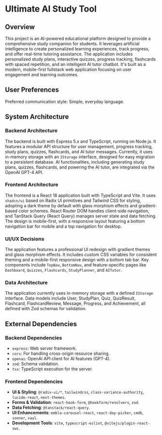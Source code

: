 # Ultimate AI Study Tool

## Overview
This project is an AI-powered educational platform designed to provide a comprehensive study companion for students. It leverages artificial intelligence to create personalized learning experiences, track progress, and offer real-time tutoring assistance. The application includes personalized study plans, interactive quizzes, progress tracking, flashcards with spaced repetition, and an intelligent AI tutor chatbot. It's built as a modern, mobile-first fullstack web application focusing on user engagement and learning outcomes.

## User Preferences
Preferred communication style: Simple, everyday language.

## System Architecture

### Backend Architecture
The backend is built with Express 5.x and TypeScript, running on Node.js. It features a modular API structure for user management, progress tracking, study plans, quizzes, flashcards, and AI tutor messages. Currently, it uses in-memory storage with an `IStorage` interface, designed for easy migration to a persistent database. AI functionalities, including generating study plans, quizzes, flashcards, and powering the AI tutor, are integrated via the OpenAI GPT-4 API.

### Frontend Architecture
The frontend is a React 18 application built with TypeScript and Vite. It uses `shadcn/ui` based on Radix UI primitives and Tailwind CSS for styling, adopting a dark theme by default with glass morphism effects and gradient-based color schemes. React Router DOM handles client-side navigation, and TanStack Query (React Query) manages server state and data fetching. The design is mobile-first, with a responsive layout featuring a bottom navigation bar for mobile and a top navigation for desktop.

### UI/UX Decisions
The application features a professional UI redesign with gradient themes and glass morphism effects. It includes custom CSS variables for consistent theming and a mobile-first responsive design with a bottom tab bar. Key components include `TopNav`, `BottomNav`, and feature-specific pages like `Dashboard`, `Quizzes`, `Flashcards`, `StudyPlanner`, and `AITutor`.

### Data Architecture
The application currently uses in-memory storage with a defined `IStorage` interface. Data models include User, StudyPlan, Quiz, QuizResult, Flashcard, FlashcardReview, Message, Progress, and Achievement, all defined with Zod schemas for validation.

## External Dependencies

### Backend Dependencies
- `express`: Web server framework.
- `cors`: For handling cross-origin resource sharing.
- `openai`: OpenAI API client for AI features (GPT-4).
- `zod`: Schema validation.
- `tsx`: TypeScript execution for the server.

### Frontend Dependencies
- **UI & Styling**: `@radix-ui/*`, `tailwindcss`, `class-variance-authority`, `lucide-react`, `next-themes`.
- **Forms & Validation**: `react-hook-form`, `@hookform/resolvers`, `zod`.
- **Data Fetching**: `@tanstack/react-query`.
- **UI Enhancements**: `embla-carousel-react`, `react-day-picker`, `cmdk`, `sonner`, `vaul`.
- **Development Tools**: `vite`, `typescript-eslint`, `@vitejs/plugin-react-swc`.